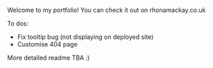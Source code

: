 Welcome to my portfolio! You can check it out on rhonamackay.co.uk

To dos: 
- Fix tooltip bug (not displaying on deployed site)
- Customise 404 page

More detailed readme TBA :)
